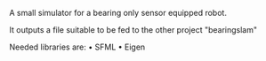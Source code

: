 A small simulator for a bearing only sensor equipped robot.

It outputs a file suitable to be fed to the other project "bearingslam"

Needed libraries are:
• SFML
• Eigen
